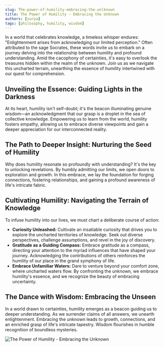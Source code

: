 ```yaml
---
slug: The-power-of-humility-embracing-the-unlknown
title: The Power of Humility - Embracing the Unknown
authors: [surya]
tags: [philosophy, humility, wisdom]
---
```


In a world that celebrates knowledge, a timeless whisper endures: "Enlightenment arises from acknowledging our limited perception." Often attributed to the sage Socrates, these words invite us to embark on a journey delving into the relationship between humility and profound understanding. Amid the cacophony of certainties, it's easy to overlook the treasures hidden within the realm of the unknown. Join us as we navigate this uncharted terrain, unearthing the essence of humility intertwined with our quest for comprehension.

## Unveiling the Essence: Guiding Lights in the Darkness

At its heart, humility isn't self-doubt; it's the beacon illuminating genuine wisdom—an acknowledgment that our grasp is a droplet in the sea of collective knowledge. Empowering us to learn from the world, humility fosters empathy, allowing us to embrace diverse viewpoints and gain a deeper appreciation for our interconnected reality.

## The Path to Deeper Insight: Nurturing the Seed of Humility

Why does humility resonate so profoundly with understanding? It's the key to unlocking revelations. By humbly admitting our limits, we open doors to exploration and growth. In this embrace, we lay the foundation for forging connections, fostering relationships, and gaining a profound awareness of life's intricate fabric.

## Cultivating Humility: Navigating the Terrain of Knowledge

To infuse humility into our lives, we must chart a deliberate course of action:

* __Curiosity Unleashed:__ Cultivate an insatiable curiosity that drives you to explore the uncharted territories of knowledge. Seek out diverse perspectives, challenge assumptions, and revel in the joy of discovery.
* __Gratitude as a Guiding Compass:__ Embrace gratitude as a compass, directing your attention to the myriad influences that have shaped your journey. Acknowledging the contributions of others reinforces the humility of our place in the grand symphony of life.
* __Embrace Unfamiliar Waters:__ Dare to venture beyond your comfort zone, where uncharted waters flow. By confronting the unknown, we embrace humility's essence, and we recognize the beauty of embracing uncertainty.

## The Dance with Wisdom: Embracing the Unseen

In a world drawn to certainties, humility emerges as a beacon guiding us to deeper understanding. As we surrender claims of all answers, we unearth enlightenment. Embracing the unknown leads to growth, connections, and an enriched grasp of life's intricate tapestry. Wisdom flourishes in humble recognition of boundless mysteries.

![The Power of Humility - Embracing the Unknown](./humility.jpg)
